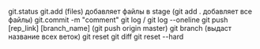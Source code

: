 git.status
git.add (files) добавляет файлы в stage (git add . добавляет все файлы)
git.commit -m "comment"
git log / git log --oneline
git push [rep_link] [branch_name] (git push origin master)
git branch (выдаст название всех веток)
git reset
git diff
git reset --hard
